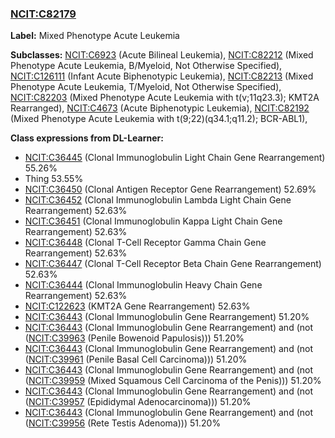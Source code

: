 
### [NCIT:C82179](http://purl.obolibrary.org/obo/NCIT_C82179)
**Label:** Mixed Phenotype Acute Leukemia

**Subclasses:** [NCIT:C6923](http://purl.obolibrary.org/obo/NCIT_C6923) (Acute Bilineal Leukemia), [NCIT:C82212](http://purl.obolibrary.org/obo/NCIT_C82212) (Mixed Phenotype Acute Leukemia, B/Myeloid, Not Otherwise Specified), [NCIT:C126111](http://purl.obolibrary.org/obo/NCIT_C126111) (Infant Acute Biphenotypic Leukemia), [NCIT:C82213](http://purl.obolibrary.org/obo/NCIT_C82213) (Mixed Phenotype Acute Leukemia, T/Myeloid, Not Otherwise Specified), [NCIT:C82203](http://purl.obolibrary.org/obo/NCIT_C82203) (Mixed Phenotype Acute Leukemia with t(v;11q23.3); KMT2A Rearranged), [NCIT:C4673](http://purl.obolibrary.org/obo/NCIT_C4673) (Acute Biphenotypic Leukemia), [NCIT:C82192](http://purl.obolibrary.org/obo/NCIT_C82192) (Mixed Phenotype Acute Leukemia with t(9;22)(q34.1;q11.2); BCR-ABL1), 

**Class expressions from DL-Learner:**

- [NCIT:C36445](http://purl.obolibrary.org/obo/NCIT_C36445) (Clonal Immunoglobulin Light Chain Gene Rearrangement) 55.26%
- Thing 53.55%
- [NCIT:C36450](http://purl.obolibrary.org/obo/NCIT_C36450) (Clonal Antigen Receptor Gene Rearrangement) 52.69%
- [NCIT:C36452](http://purl.obolibrary.org/obo/NCIT_C36452) (Clonal Immunoglobulin Lambda Light Chain Gene Rearrangement) 52.63%
- [NCIT:C36451](http://purl.obolibrary.org/obo/NCIT_C36451) (Clonal Immunoglobulin Kappa Light Chain Gene Rearrangement) 52.63%
- [NCIT:C36448](http://purl.obolibrary.org/obo/NCIT_C36448) (Clonal T-Cell Receptor Gamma Chain Gene Rearrangement) 52.63%
- [NCIT:C36447](http://purl.obolibrary.org/obo/NCIT_C36447) (Clonal T-Cell Receptor Beta Chain Gene Rearrangement) 52.63%
- [NCIT:C36444](http://purl.obolibrary.org/obo/NCIT_C36444) (Clonal Immunoglobulin Heavy Chain Gene Rearrangement) 52.63%
- [NCIT:C122623](http://purl.obolibrary.org/obo/NCIT_C122623) (KMT2A Gene Rearrangement) 52.63%
- [NCIT:C36443](http://purl.obolibrary.org/obo/NCIT_C36443) (Clonal Immunoglobulin Gene Rearrangement) 51.20%
- [NCIT:C36443](http://purl.obolibrary.org/obo/NCIT_C36443) (Clonal Immunoglobulin Gene Rearrangement) and (not ([NCIT:C39963](http://purl.obolibrary.org/obo/NCIT_C39963) (Penile Bowenoid Papulosis))) 51.20%
- [NCIT:C36443](http://purl.obolibrary.org/obo/NCIT_C36443) (Clonal Immunoglobulin Gene Rearrangement) and (not ([NCIT:C39961](http://purl.obolibrary.org/obo/NCIT_C39961) (Penile Basal Cell Carcinoma))) 51.20%
- [NCIT:C36443](http://purl.obolibrary.org/obo/NCIT_C36443) (Clonal Immunoglobulin Gene Rearrangement) and (not ([NCIT:C39959](http://purl.obolibrary.org/obo/NCIT_C39959) (Mixed Squamous Cell Carcinoma of the Penis))) 51.20%
- [NCIT:C36443](http://purl.obolibrary.org/obo/NCIT_C36443) (Clonal Immunoglobulin Gene Rearrangement) and (not ([NCIT:C39957](http://purl.obolibrary.org/obo/NCIT_C39957) (Epididymal Adenocarcinoma))) 51.20%
- [NCIT:C36443](http://purl.obolibrary.org/obo/NCIT_C36443) (Clonal Immunoglobulin Gene Rearrangement) and (not ([NCIT:C39956](http://purl.obolibrary.org/obo/NCIT_C39956) (Rete Testis Adenoma))) 51.20%


